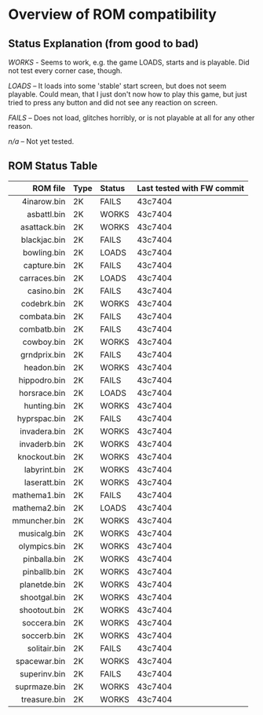 Overview of ROM compatibility
=============================

Status Explanation (from good to bad)
-------------------------------------
*WORKS* - Seems to work, e.g. the game LOADS, starts and is playable. Did not
test every corner case, though.

*LOADS* – It loads into some 'stable' start screen, but does not seem
playable. Could mean, that I just don't now how to play this game, but just
tried to press any button and did not see any reaction on screen.

*FAILS* – Does not load, glitches horribly, or is not playable at all for any
other reason.

*n/a* – Not yet tested.

ROM Status Table
----------------

ROM file     | Type | Status | Last tested with FW commit
------------:|:-----|:-------|-------------------------------
 4inarow.bin | 2K   | FAILS  | 43c7404
 asbattl.bin | 2K   | WORKS  | 43c7404
asattack.bin | 2K   | WORKS  | 43c7404
blackjac.bin | 2K   | FAILS  | 43c7404
 bowling.bin | 2K   | LOADS  | 43c7404
 capture.bin | 2K   | FAILS  | 43c7404
carraces.bin | 2K   | LOADS  | 43c7404
  casino.bin | 2K   | FAILS  | 43c7404
 codebrk.bin | 2K   | WORKS  | 43c7404
 combata.bin | 2K   | FAILS  | 43c7404
 combatb.bin | 2K   | FAILS  | 43c7404
  cowboy.bin | 2K   | WORKS  | 43c7404
grndprix.bin | 2K   | FAILS  | 43c7404
  headon.bin | 2K   | WORKS  | 43c7404
hippodro.bin | 2K   | FAILS  | 43c7404
horsrace.bin | 2K   | LOADS  | 43c7404
 hunting.bin | 2K   | WORKS  | 43c7404
hyprspac.bin | 2K   | FAILS  | 43c7404
invadera.bin | 2K   | WORKS  | 43c7404
invaderb.bin | 2K   | WORKS  | 43c7404
knockout.bin | 2K   | WORKS  | 43c7404
labyrint.bin | 2K   | WORKS  | 43c7404
laseratt.bin | 2K   | WORKS  | 43c7404
mathema1.bin | 2K   | FAILS  | 43c7404
mathema2.bin | 2K   | LOADS  | 43c7404
mmuncher.bin | 2K   | WORKS  | 43c7404
musicalg.bin | 2K   | WORKS  | 43c7404
olympics.bin | 2K   | WORKS  | 43c7404
pinballa.bin | 2K   | WORKS  | 43c7404
pinballb.bin | 2K   | WORKS  | 43c7404
planetde.bin | 2K   | WORKS  | 43c7404
shootgal.bin | 2K   | WORKS  | 43c7404
shootout.bin | 2K   | WORKS  | 43c7404
 soccera.bin | 2K   | WORKS  | 43c7404
 soccerb.bin | 2K   | WORKS  | 43c7404
solitair.bin | 2K   | FAILS  | 43c7404
spacewar.bin | 2K   | WORKS  | 43c7404
superinv.bin | 2K   | FAILS  | 43c7404
suprmaze.bin | 2K   | WORKS  | 43c7404
treasure.bin | 2K   | WORKS  | 43c7404
